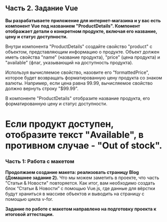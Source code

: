 ## Часть 2. Задание Vue

**Вы разрабатываете приложение для интернет-магазина и у вас есть компонент Vue под названием "ProductDetails". Компонент отображает детали о конкретном продукте, включая его название, цену и статус доступности.**

Внутри компонента "ProductDetails" создайте свойство "product" с объектом, представляющим информацию о продукте. Объект должен иметь свойства "name" (название продукта), "price" (цена продукта) и "available" (флаг, указывающий на доступность продукта).

Используя вычисляемое свойство, назовите его "formattedPrice", которое будет возвращать форматированную цену продукта со знаком валюты. Например, если цена равна 99.99, вычисляемое свойство должно вернуть строку "$99.99".

В компоненте "ProductDetails" отобразите название продукта, его форматированную цену и статус доступности.

Если продукт доступен, отобразите текст "Available", в противном случае - "Out of stock".
=======
### Часть 1: Работа с макетом

**Продолжаем создание макета: реализовать страницу Blog (Домашнее задание 2).**
Что мы можем заметить в проекте, что часть "Статьи & Новости" повторяется. Как итог, вам необходимо создать блок “Статьи & Новости” с помощью Vue.js, где данные для вёрстки будут храниться в массиве объектов и выводить на страницу с помощью цикла v-for.

**Задание по работе с макетом направлено на подготовку проекта к итоговой аттестации.**

